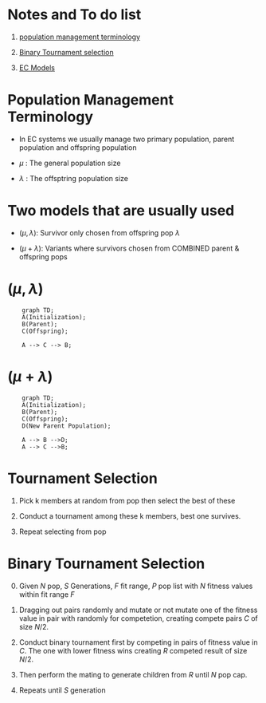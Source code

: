 # Notes and To do list
1. [population management terminology](#population-management-terminology)

2. [Binary Tournament selection](#binary-tournament-selection)

3. [EC Models](#two-models-that-are-usually-used)

# Population Management Terminology
- In EC systems we usually manage two primary population, parent population and offspring population

- $\mu$ : The general population size
- $\lambda$ : The offsptring population size

# Two models that are usually used
- $(\mu,\lambda)$: Survivor only chosen from offspring pop $\lambda$

- $(\mu + \lambda)$: Variants where survivors chosen from COMBINED parent & offspring pops


# $(\mu,\lambda)$

```mermaid
    graph TD;
    A(Initialization);
    B(Parent);
    C(Offspring);

    A --> C --> B;

```

# $(\mu + \lambda)$

```mermaid
    graph TD;
    A(Initialization);
    B(Parent);
    C(Offspring);
    D(New Parent Population);

    A --> B -->D;
    A --> C -->B;

```

# Tournament Selection

1. Pick k members at random from pop then select the best of these

2. Conduct a tournament among these k members, best one survives.

3. Repeat selecting from pop

# Binary Tournament Selection

0. Given $N$ pop, $S$ Generations, $F$ fit range, $P$ pop list with $N$ fitness values within fit range $F$

1. Dragging out pairs randomly and mutate or not mutate one of the fitness value in pair with randomly for competetion, creating compete pairs $C$ of size $N/2$.

2. Conduct binary tournament first by competing in pairs of fitness value in $C$. The one with lower fitness wins creating $R$ competed result of size $N/2$.

3. Then perform the mating to generate children from $R$ until $N$ pop cap.

4. Repeats until $S$ generation
